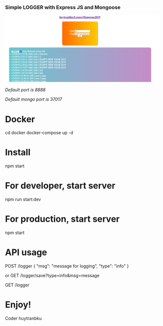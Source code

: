 ### Simple LOGGER with Express JS and Mongoose ###

![Screenshot](screenshot.png)

*Default port is 8888*

*Default mongo port is 37017*

Docker
=======
cd docker
docker-compose up -d

Install
=======
npm start

For developer, start server
=======
npm run start:dev

For production, start server
=======
npm start

API usage
=======
POST /logger
{
  "msg": "message for logging",
  "type": "info"
}

or GET /logger/save?type=info&msg=message

GET /logger

Enjoy!
=======
Coder huytranbku
